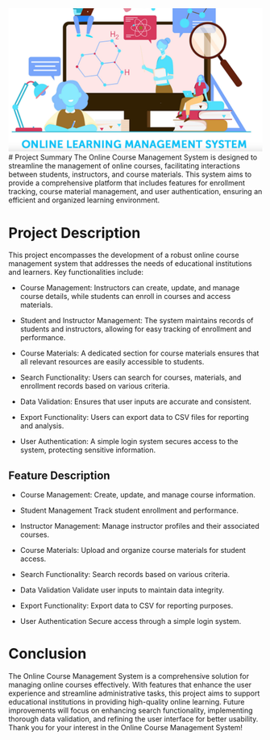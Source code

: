 <img src="OCMS.png" />
# Project Summary
The Online Course Management System is designed to streamline the management of online courses, facilitating interactions between students, instructors, and course materials. This system aims to provide a comprehensive platform that includes features for enrollment tracking, course material management, and user authentication, ensuring an efficient and organized learning environment.

# Project Description
This project encompasses the development of a robust online course management system that addresses the needs of educational institutions and learners. Key functionalities include:

- Course Management: Instructors can create, update, and manage course details, while students can enroll in courses and access materials.

- Student and Instructor Management: The system maintains records of students and instructors, allowing for easy tracking of enrollment and performance.

- Course Materials: A dedicated section for course materials ensures that all relevant resources are easily accessible to students.

- Search Functionality: Users can search for courses, materials, and enrollment records based on various criteria.
    
- Data Validation: Ensures that user inputs are accurate and consistent.

- Export Functionality: Users can export data to CSV files for reporting and analysis.

- User Authentication: A simple login system secures access to the system, protecting sensitive information.

## Feature	Description

- Course Management:	Create, update, and manage course information.

- Student Management	Track student enrollment and performance.
- Instructor Management:	Manage instructor profiles and their associated courses.
- Course Materials:	Upload and organize course materials for student access.
- Search Functionality:	Search records based on various criteria.
- Data Validation	Validate user inputs to maintain data integrity.
- Export Functionality:	Export data to CSV for reporting purposes.
- User Authentication	Secure access through a simple login system.

# Conclusion
The Online Course Management System is a comprehensive solution for managing online courses effectively. With features that enhance the user experience and streamline administrative tasks, this project aims to support educational institutions in providing high-quality online learning. Future improvements will focus on enhancing search functionality, implementing thorough data validation, and refining the user interface for better usability. Thank you for your interest in the Online Course Management System!

